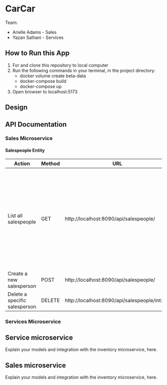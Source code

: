 # CarCar

Team:

* Arielle Adams - Sales
* Yazan Salhani - Services

## How to Run this App

1. For and clone this repository to local computer
2. Run the following commands in your terminal, in the project directory:
    - docker volume create beta-data
    - docker-compose build
    - docker-compose up
 3. Open browser to localhost:5173

## Design

## API Documentation

### Sales Microservice

#### Salespeople Entity

| Action                        | Method | URL                                           | Explanation                                                                                                                                                                                               | Example                                                                                                                                                                                                         |
|-------------------------------|--------|-----------------------------------------------|-----------------------------------------------------------------------------------------------------------------------------------------------------------------------------------------------------------|-----------------------------------------------------------------------------------------------------------------------------------------------------------------------------------------------------------------|
| List all salespeople          | GET    | http://localhost:8090/api/salespeople/        | Returns an object with one key ("salespeople"), whose value is a an array containing all salespeople objects in the database.      The "employee_id" property of each salesperson object will be unique.  | E.g. (if there was one salesperson in database):         {   "salespeople": [       {         "first_name": string,         "last_name": string,         "employee_id": string,       "id": number      }   ] } |
| Create a new salesperson      | POST   | http://localhost:8090/api/salespeople/        |                                                                                                                                                                                                           |                                                                                                                                                                                                                 |
| Delete a specific salesperson | DELETE | http://localhost:8090/api/salespeople/int:pk/ |                                                                                                                                                                                                           |                                                                                                                                                                                                                 |


### Services Microservice

## Service microservice

Explain your models and integration with the inventory
microservice, here.

## Sales microservice

Explain your models and integration with the inventory
microservice, here.
